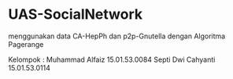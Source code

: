 # UAS-SocialNetwork
menggunakan data CA-HepPh dan p2p-Gnutella dengan Algoritma Pagerange

Kelompok :
Muhammad Alfaiz    15.01.53.0084
Septi Dwi Cahyanti 15.01.53.0114
